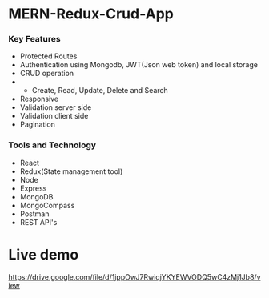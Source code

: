 # MERN-Redux-Crud-App
### Key Features
- Protected Routes
- Authentication using Mongodb, JWT(Json web token) and local storage
- CRUD operation
- * Create, Read, Update, Delete and Search
- Responsive
- Validation server side
- Validation client side
- Pagination
### Tools and Technology
- React
- Redux(State management tool)
- Node
- Express
- MongoDB
- MongoCompass
- Postman
- REST API's




# Live demo
https://drive.google.com/file/d/1jppOwJ7RwiqjYKYEWVODQ5wC4zMj1Jb8/view
